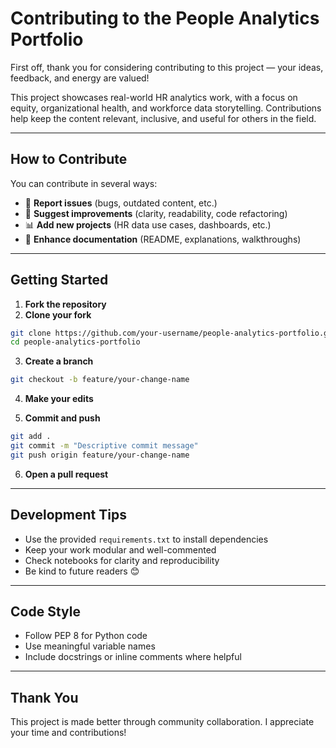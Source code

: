 # Contributing to the People Analytics Portfolio

First off, thank you for considering contributing to this project — your ideas, feedback, and energy are valued!

This project showcases real-world HR analytics work, with a focus on equity, organizational health, and workforce data storytelling. Contributions help keep the content relevant, inclusive, and useful for others in the field.

---

## How to Contribute

You can contribute in several ways:

- 📢 **Report issues** (bugs, outdated content, etc.)
- 📝 **Suggest improvements** (clarity, readability, code refactoring)
- 📊 **Add new projects** (HR data use cases, dashboards, etc.)
- 💬 **Enhance documentation** (README, explanations, walkthroughs)

---

## Getting Started

1. **Fork the repository**
2. **Clone your fork**

```bash
git clone https://github.com/your-username/people-analytics-portfolio.git
cd people-analytics-portfolio
```

3. **Create a branch**

```bash
git checkout -b feature/your-change-name
```

4. **Make your edits**

5. **Commit and push**

```bash
git add .
git commit -m "Descriptive commit message"
git push origin feature/your-change-name
```

6. **Open a pull request**

---

## Development Tips

- Use the provided `requirements.txt` to install dependencies
- Keep your work modular and well-commented
- Check notebooks for clarity and reproducibility
- Be kind to future readers 😊

---

## Code Style

- Follow PEP 8 for Python code
- Use meaningful variable names
- Include docstrings or inline comments where helpful

---

## Thank You

This project is made better through community collaboration. I appreciate your time and contributions!
